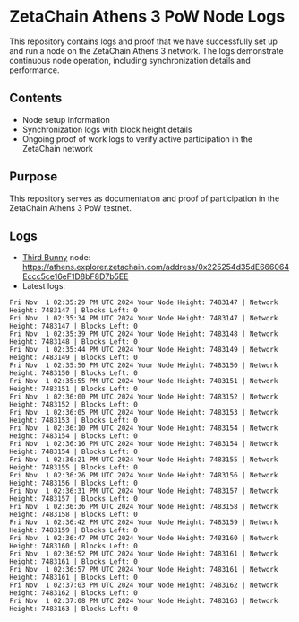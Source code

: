 # ZetaChain Athens 3 PoW Node Logs
This repository contains logs and proof that we have successfully set up and run a node on the ZetaChain Athens 3 network. The logs demonstrate continuous node operation, including synchronization details and performance.

## Contents
- Node setup information
- Synchronization logs with block height details
- Ongoing proof of work logs to verify active participation in the ZetaChain network

## Purpose
This repository serves as documentation and proof of participation in the ZetaChain Athens 3 PoW testnet.

## Logs

- [Third Bunny](https://thirdbunny.xyz/) node: https://athens.explorer.zetachain.com/address/0x225254d35dE666064Eccc5ce16eF1D8bF8D7b5EE
- Latest logs:
```
Fri Nov  1 02:35:29 PM UTC 2024 Your Node Height: 7483147 | Network Height: 7483147 | Blocks Left: 0
Fri Nov  1 02:35:34 PM UTC 2024 Your Node Height: 7483147 | Network Height: 7483147 | Blocks Left: 0
Fri Nov  1 02:35:39 PM UTC 2024 Your Node Height: 7483148 | Network Height: 7483148 | Blocks Left: 0
Fri Nov  1 02:35:44 PM UTC 2024 Your Node Height: 7483149 | Network Height: 7483149 | Blocks Left: 0
Fri Nov  1 02:35:50 PM UTC 2024 Your Node Height: 7483150 | Network Height: 7483150 | Blocks Left: 0
Fri Nov  1 02:35:55 PM UTC 2024 Your Node Height: 7483151 | Network Height: 7483151 | Blocks Left: 0
Fri Nov  1 02:36:00 PM UTC 2024 Your Node Height: 7483152 | Network Height: 7483152 | Blocks Left: 0
Fri Nov  1 02:36:05 PM UTC 2024 Your Node Height: 7483153 | Network Height: 7483153 | Blocks Left: 0
Fri Nov  1 02:36:10 PM UTC 2024 Your Node Height: 7483154 | Network Height: 7483154 | Blocks Left: 0
Fri Nov  1 02:36:16 PM UTC 2024 Your Node Height: 7483154 | Network Height: 7483154 | Blocks Left: 0
Fri Nov  1 02:36:21 PM UTC 2024 Your Node Height: 7483155 | Network Height: 7483155 | Blocks Left: 0
Fri Nov  1 02:36:26 PM UTC 2024 Your Node Height: 7483156 | Network Height: 7483156 | Blocks Left: 0
Fri Nov  1 02:36:31 PM UTC 2024 Your Node Height: 7483157 | Network Height: 7483157 | Blocks Left: 0
Fri Nov  1 02:36:36 PM UTC 2024 Your Node Height: 7483158 | Network Height: 7483158 | Blocks Left: 0
Fri Nov  1 02:36:42 PM UTC 2024 Your Node Height: 7483159 | Network Height: 7483159 | Blocks Left: 0
Fri Nov  1 02:36:47 PM UTC 2024 Your Node Height: 7483160 | Network Height: 7483160 | Blocks Left: 0
Fri Nov  1 02:36:52 PM UTC 2024 Your Node Height: 7483161 | Network Height: 7483161 | Blocks Left: 0
Fri Nov  1 02:36:57 PM UTC 2024 Your Node Height: 7483161 | Network Height: 7483161 | Blocks Left: 0
Fri Nov  1 02:37:03 PM UTC 2024 Your Node Height: 7483162 | Network Height: 7483162 | Blocks Left: 0
Fri Nov  1 02:37:08 PM UTC 2024 Your Node Height: 7483163 | Network Height: 7483163 | Blocks Left: 0
```
